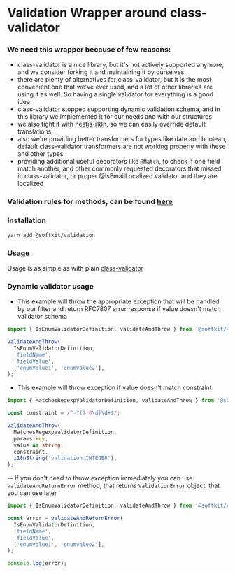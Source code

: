 
# Validation Wrapper around class-validator

### We need this wrapper because of few reasons: 

- class-validator is a nice library, but it's not actively supported anymore, and we consider forking it and maintaining it by ourselves. 
- there are plenty of alternatives for class-validator, but it is the most convenient one that we've ever used, and a lot of other libraries are using it as well. So having a single validator for everything is a good idea.
- class-validator stopped supporting dynamic validation schema, and in this library we implemented it for our needs and with our structures
- we also tight it with [nestjs-i18n](https://www.npmjs.com/package/@softkit/i18n), so we can easily override default translations 
- also we're providing better transformers for types like date and boolean, default class-validator transformers are not working properly with these and other types
- providing additional useful decorators like `@Match`, to check if one field match another, and other commonly requested decorators that missed in class-validator, or proper @IsEmailLocalized validator and they are localized 


### Validation rules for methods, can be found [here](https://github.com/mikeerickson/validatorjs/blob/master/src/rules.js)

### Installation

```bash
yarn add @softkit/validation
```

### Usage

Usage is as simple as with plain [class-validator](https://github.com/typestack/class-validator)

### Dynamic validator usage

- This example will throw the appropriate exception that will be handled by our filter and return RFC7807 error response if value doesn't match validator schema

```typescript
import { IsEnumValidatorDefinition, validateAndThrow } from '@softkit/validators';

validateAndThrow(
  IsEnumValidatorDefinition,
  'fieldName',
  'fieldValue',
  ['enumValue1', 'enumValue2'],
);
```

- This example will throw exception if value doesn't match constraint 

```typescript
import { MatchesRegexpValidatorDefinition, validateAndThrow } from '@softkit/validators';

const constraint = /^-?(?!0\d)\d+$/;

validateAndThrow(
  MatchesRegexpValidatorDefinition,
  params.key,
  value as string,
  constraint,
  i18nString('validation.INTEGER'),
);

```

-- If you don't need to throw exception immediately you can use `validateAndReturnError` method, that returns `ValidationError` object, that you can use later

```typescript
import { IsEnumValidatorDefinition, validateAndThrow } from '@softkit/validators';

const error = validateAndReturnError(
  IsEnumValidatorDefinition,
  'fieldName',
  'fieldValue',
  ['enumValue1', 'enumValue2'],
);

console.log(error);

```


